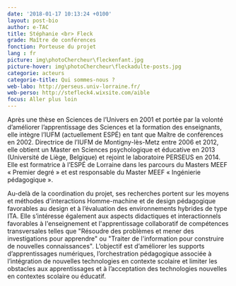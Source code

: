 ```yaml
---
date: '2018-01-17 10:13:24 +0100'
layout: post-bio
author: e-TAC
title: Stéphanie <br> Fleck
grade: Maître de conférences
fonction: Porteuse du projet
lang : fr
picture: img\photoChercheur\fleckenfant.jpg
picture-hover: img\photoChercheur\fleckadulte-posts.jpg
categorie: acteurs
categorie-title: Qui sommes-nous ?
web-labo: http://perseus.univ-lorraine.fr/
web-perso: http://stefleck4.wixsite.com/aible
focus: Aller plus loin
---
```



Après une thèse en Sciences de l’Univers en 2001 et portée par la volonté d’améliorer l’apprentissage des Sciences et la formation des enseignants, elle intègre l’IUFM (actuellement ESPÉ) en tant que Maître de conférences en 2002. Directrice de l’IUFM de Montigny-lès-Metz entre 2006 et 2012, elle obtient un Master en Sciences psychologique et éducative en 2013 (Université de Liège, Belgique) et rejoint le laboratoire PERSEUS en 2014. Elle est formatrice à l’ESPÉ de Lorraine dans les parcours du Masters MEEF « Premier degré » et est responsable du Master MEEF « Ingénierie pédagogique ».  


Au-delà de la coordination du projet, ses recherches portent sur les moyens et méthodes d'interactions Homme-machine et de design pédagogique favorables au design et à l’évaluation des environnements hybrides de type ITA. Elle s’intéresse également aux aspects didactiques et interactionnels favorables à l'enseignement et l'apprentissage collaboratif de compétences transversales telles que "Résoudre des problèmes et mener des investigations pour apprendre" ou "Traiter de l'information pour construire de nouvelles connaissances". 
L’objectif est d’améliorer les supports d’apprentissages numériques, l’orchestration pédagogique associée à l’intégration de nouvelles technologies en contexte scolaire et limiter les obstacles aux apprentissages et à l’acceptation des technologies nouvelles en contextes scolaire ou éducatif.  



